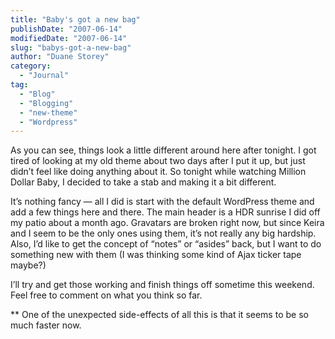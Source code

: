 ```yaml
---
title: "Baby's got a new bag"
publishDate: "2007-06-14"
modifiedDate: "2007-06-14"
slug: "babys-got-a-new-bag"
author: "Duane Storey"
category:
  - "Journal"
tag:
  - "Blog"
  - "Blogging"
  - "new-theme"
  - "Wordpress"
---
```


As you can see, things look a little different around here after tonight. I got tired of looking at my old theme about two days after I put it up, but just didn’t feel like doing anything about it. So tonight while watching Million Dollar Baby, I decided to take a stab and making it a bit different.

It’s nothing fancy — all I did is start with the default WordPress theme and add a few things here and there. The main header is a HDR sunrise I did off my patio about a month ago. Gravatars are broken right now, but since Keira and I seem to be the only ones using them, it’s not really any big hardship. Also, I’d like to get the concept of “notes” or “asides” back, but I want to do something new with them (I was thinking some kind of Ajax ticker tape maybe?)

I’ll try and get those working and finish things off sometime this weekend. Feel free to comment on what you think so far.

\*\* One of the unexpected side-effects of all this is that it seems to be so much faster now.